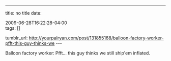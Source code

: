 ---
title: no title
date:

 2009-06-28T16:22:28-04:00  
tags:  []

tumblr_url:
http://yourpalryan.com/post/131855168/balloon-factory-worker-pfft-this-guy-thinks-we
\-\--

Balloon factory worker: Pfft... this guy thinks we still ship\'em
inflated.
